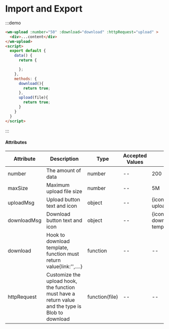 # Import and Export

:::demo

```html
<wm-upload :number="50" :download="download" :httpRequest="upload" >
  <div>...content</div>
</wm-upload>
<script>
  export default {
    data() {
      return {

      };
    },
    methods: {
      download(){
        return true;
      },
      upload(file){
        return true;
      }
    }
  }
</script>
```

:::

#### Attributes

| Attribute | Description | Type | Accepted Values | Default
|---------|--------|-------| --------|--------
| number | The amount of data | number | -- | 200
| maxSize | Maximum upload file size | number | -- | 5M
| uploadMsg | Upload button text and icon | object | --| {icon:el-icon-upload,name:upload file}
| downloadMsg | Download button text and icon | object | -- | {icon:el-icon-download,name:download template}
| download | Hook to download template, function must return value{link:'',....} | function | -- | --
| httpRequest | Customize the upload hook, the function must have a return value and the type is Blob to download | function(file) | -- | --
